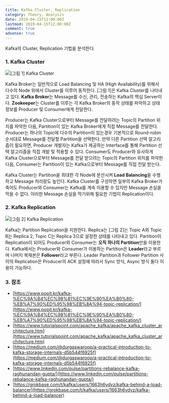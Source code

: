 ```yaml
---
title: Kafka Cluster, Replication
category: Theory, Analysis
date: 2019-04-15T12:00:00Z
lastmod: 2019-04-15T12:00:00Z
comment: true
adsense: true
---
```


Kafka의 Cluster, Replication 기법을 분석한다.

### 1. Kafka Cluster

![[그림 1] Kafka Cluster]({{site.baseurl}}/images/theory_analysis/Kafka_Cluster_Replication/Kafka_Cluster.PNG)

Kafka Broker는 일반적으로 Load Balancing 및 HA (High Availability)를 위해서 다수의 Node 위에서 Cluster를 이루어 동작한다. [그림 1]은 Kafka Cluster를 나타내고 있다. **Kafka Broker**는 Message를 수신, 관리, 전송하는 Kafka의 핵심 Server이다. **Zookeeper**는 Cluster를 이루는 각 Kafka Broker의 동작 상태를 파악하고 상태 정보를 Producer 및 Consumer에게 전달한다.

Producer는 Kafka Cluster으로부터 Message를 전달하려는 Topic의 Partition 위치를 파악한 다음, Partition이 있는 Kafka Broker에게 직접 Message를 전달한다. Producer는 하나의 Topic에 다수의 Partition이 있는경우 기본적으로 Round-robin 순서대로 Message를 전달할 Partition을 선택한다. 만약 다른 Partition 선택 알고리즘이 필요하면, Producer 개발자는 Kafka가 제공하는 Interface를 통해 Partition 선택 알고리즘을 직접 개발 및 적용할 수 있다. Consumer도 Producer와 유사하게 Kafka Cluster으로부터 Message를 전달 받으려는 Topic의 Partition 위치를 파악한 다음, Consumer는 Partition이 있는 Kafka으로부터 Message를 직접 전달 받는다.

Kafka Cluster는 Partition을 최대한 각 Node에 분산시켜 **Load Balancing**을 수행하고 Message 처리량도 높인다. Kafka Cluster를 구성하면 일부의 Kafka Broker가 죽어도 Producer와 Consumer는 Kafka를 계속 이용할 수 있지만 Message 손실을 막을 수 없다. 이러한 Message 손실을 막기위해 필요한 기법이 Replication이다.

### 2. Kafka Replication

![[그림 2] Kafka Replication]({{site.baseurl}}/images/theory_analysis/Kafka_Cluster_Replication/Kafka_Cluster_Replication.PNG)

Kafka는 Partition Replication을 지원한다. Replica는 [그림 2]는 Topic A와 Topic B는 Replica 2, Topic C는 Replica 3으로 설정한 상태를 나타내고 있다. Partition이 Replication이 되어도 Producer와 Consumer는 **오직 하나의 Partition**만을 이용한다. Kafka에서는 Producer와 Consumer가 이용하는 Partition은 **Leader**라고 부르며 나머지 복재본은 **Follower**라고 부른다. Leader Partition과 Follower Partition 사이의 Replication은 Producer의 ACK 설정에 따라서 Sync 방식, Async 방식 둘다 이용이 가능하다.

### 3. 참조

* [https://www.popit.kr/kafka-%EC%9A%B4%EC%98%81%EC%9E%90%EA%B0%80-%EB%A7%90%ED%95%98%EB%8A%94-topic-replication/](https://www.popit.kr/kafka-%EC%9A%B4%EC%98%81%EC%9E%90%EA%B0%80-%EB%A7%90%ED%95%98%EB%8A%94-topic-replication/)
* [https://www.tutorialspoint.com/apache_kafka/apache_kafka_cluster_architecture.htm](https://www.tutorialspoint.com/apache_kafka/apache_kafka_cluster_architecture.htm)
* [https://medium.com/@durgaswaroop/a-practical-introduction-to-kafka-storage-internals-d5b544f6925f](https://medium.com/@durgaswaroop/a-practical-introduction-to-kafka-storage-internals-d5b544f6925f)
* [https://www.linkedin.com/pulse/partitions-rebalance-kafka-raghunandan-gupta/](https://www.linkedin.com/pulse/partitions-rebalance-kafka-raghunandan-gupta/)
* [https://grokbase.com/t/kafka/users/1663h6ydyz/kafka-behind-a-load-balancer](https://grokbase.com/t/kafka/users/1663h6ydyz/kafka-behind-a-load-balancer)

